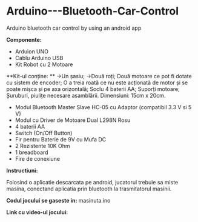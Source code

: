 # Arduino---Bluetooth-Car-Control
Arduino bluetooth car control by using an android app

**Componente:**
* Arduion UNO
* Cablu Arduino USB
* Kit Robot cu 2 Motoare


**Kit-ul conține: **
->Un șasiu;
->Două roți;
Două motoare ce pot fi dotate cu sistem de encoder;
O a treia roată ce nu este acționată de motor și se poate mișca și pe axa orizontală;
Soclu 4 baterii AA;
Suporți motoare;
Șuruburi, piulițe necesare asamblării.
Dimensiuni: 15cm x 20cm.


* Modul Bluetooth Master Slave HC-05 cu Adaptor (compatibil 3.3 V si 5 V)
* Modul cu Driver de Motoare Dual L298N Rosu
* 4 baterii AA
* Switch (On/Off Button)
* Fir pentru Baterie de 9V cu Mufa DC
* 2 Rezistente 10K Ohm
* 1 breadboard
* Fire de conexiune

**Instructiuni:**

Folosind o aplicatie descarcata pe android, jucatorul trebuie sa miste masina, conectand aplicatia prin bluetooth la trasmitatorul masinii.

**Codul jocului se gaseste in:** masinuta.ino

**Link cu video-ul jocului:** 
